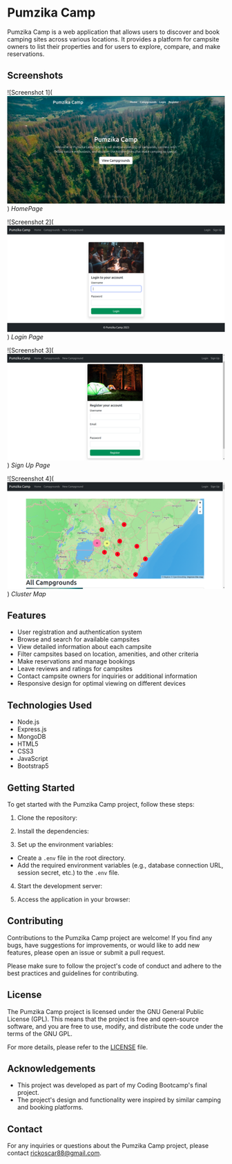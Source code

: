 # Pumzika Camp

Pumzika Camp is a web application that allows users to discover and book camping sites across various locations. It provides a platform for campsite owners to list their properties and for users to explore, compare, and make reservations.

## Screenshots

![Screenshot 1](![Home Page](/Screenshots/Pumzika-Camp.png))
_HomePage_

![Screenshot 2](![Login Page](/Screenshots/Login.png))
_Login Page_

![Screenshot 3](![Sign Up Page](/Screenshots/Register.png))
_Sign Up Page_

![Screenshot 4](![Cluster Map](/Screenshots/Mapbox.png))
_Cluster Map_

## Features

- User registration and authentication system
- Browse and search for available campsites
- View detailed information about each campsite
- Filter campsites based on location, amenities, and other criteria
- Make reservations and manage bookings
- Leave reviews and ratings for campsites
- Contact campsite owners for inquiries or additional information
- Responsive design for optimal viewing on different devices

## Technologies Used

- Node.js
- Express.js
- MongoDB
- HTML5
- CSS3
- JavaScript
- Bootstrap5

## Getting Started

To get started with the Pumzika Camp project, follow these steps:

1. Clone the repository:

2. Install the dependencies:

3. Set up the environment variables:

- Create a `.env` file in the root directory.
- Add the required environment variables (e.g., database connection URL, session secret, etc.) to the `.env` file.

4. Start the development server:

5. Access the application in your browser:

## Contributing

Contributions to the Pumzika Camp project are welcome! If you find any bugs, have suggestions for improvements, or would like to add new features, please open an issue or submit a pull request.

Please make sure to follow the project's code of conduct and adhere to the best practices and guidelines for contributing.

## License

The Pumzika Camp project is licensed under the GNU General Public License (GPL). This means that the project is free and open-source software, and you are free to use, modify, and distribute the code under the terms of the GNU GPL.

For more details, please refer to the [LICENSE](LICENSE) file.

## Acknowledgements

- This project was developed as part of my Coding Bootcamp's final project.
- The project's design and functionality were inspired by similar camping and booking platforms.

## Contact

For any inquiries or questions about the Pumzika Camp project, please contact [rickoscar88@gmail.com](mailto:rickoscar88@gmail.com).
